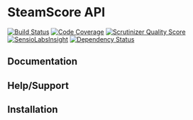 # SteamScore API

[![Build Status](https://img.shields.io/travis/SteamScore/api/master.svg?style=flat-square&maxAge=3600)](https://travis-ci.org/SteamScore/api)
[![Code Coverage](https://img.shields.io/scrutinizer/coverage/g/SteamScore/api/master.svg?style=flat-square&maxAge=3600)](https://scrutinizer-ci.com/g/SteamScore/api/)
[![Scrutinizer Quality Score](https://img.shields.io/scrutinizer/g/SteamScore/api.svg?style=flat-square&maxAge=3600)](https://scrutinizer-ci.com/g/SteamScore/api/)
[![SensioLabsInsight](https://img.shields.io/sensiolabs/i/ed8f827a-e5fe-4de2-8e61-365006b8e4b9.svg?style=flat-square&maxAge=3600)](https://insight.sensiolabs.com/projects/ed8f827a-e5fe-4de2-8e61-365006b8e4b9)
[![Dependency Status](https://img.shields.io/versioneye/d/user/projects/57e80c9379806f0039833d71.svg?style=flat-square&maxAge=3600)](https://www.versioneye.com/user/projects/57e80c9379806f0039833d71)

## Documentation

## Help/Support

## Installation
